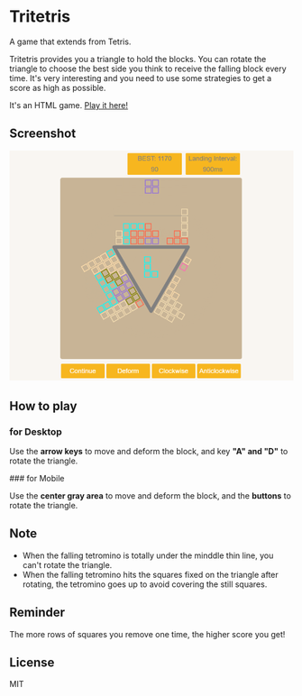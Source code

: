# Tritetris
<p>A game that extends from Tetris.</p>
<p>Tritetris provides you a triangle to hold the blocks. You can rotate the triangle to choose the best side you think to receive the falling block every time. It's very interesting and you need to use some strategies to get a score as
high as possible.</p>
<p>It's an HTML game. <a href="https://enzeberg.github.io/tritetris">Play it here!</a></p>

## Screenshot
<img src="./images/screenshot.png">

## How to play
### for Desktop
<p>Use the <strong>arrow keys</strong> to move and deform the block, and key <strong>"A" and "D"</strong> to rotate the triangle.</p>
### for Mobile
<p>Use the <strong>center gray area</strong> to move and deform the block, and the <strong>buttons</strong> to rotate the triangle.</p>

## Note
<ul>
	<li>When the falling tetromino is totally under the minddle thin line, you can't rotate the triangle.</li>
	<li>When the falling tetromino hits the squares fixed on the triangle after rotating, the tetromino goes up to avoid covering the still squares.</li>
</ul>

## Reminder
<p>The more rows of squares you remove one time, the higher score you get!</p>

## License
MIT

